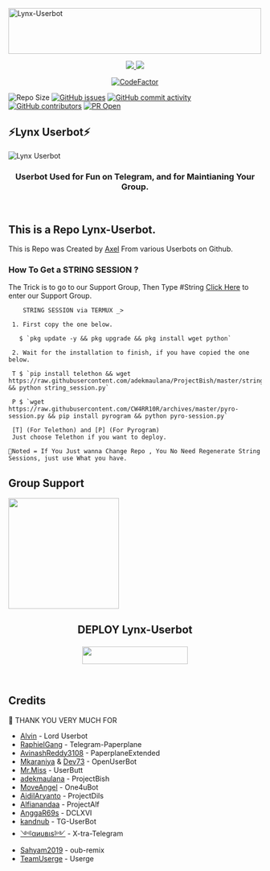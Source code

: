 <a href="https://cooltext.com"><img src="https://images.cooltext.com/5513362.gif" width="503" height="91" alt="Lynx-Userbot" /></a>

<p align="center">
  <a href="https://github.com/KENZO-404/Lynx-Userbot/fork">
  <img src="https://img.shields.io/github/forks/KENZO-404/Lynx-Userbot?label=Fork&style=social">
  </a>
  <a href="https://github.com/KENZO-404/Lynx-Userbot">
  <img src="https://img.shields.io/github/stars/KENZO-404/Lynx-Userbot?style=social">
  </a></p>
<p align="center">
  <a href="https://www.codefactor.io/repository/github/kenzo-404/lynx-userbot">
  <img src="https://www.codefactor.io/repository/github/kenzo-404/lynx-userbot/badge" alt="CodeFactor" />
  </a>
</p>

![Repo Size](https://img.shields.io/github/repo-size/KENZO-404/Lynx-Userbot?&style=flat-square&logo=github)
[![GitHub issues](https://img.shields.io/github/issues/KENZO-404/Lynx-Userbot?&style=flat-square&logo=github)](https://github.com/KENZO-404/Lynx-Userbot/issues)
[![GitHub commit activity](https://img.shields.io/github/commit-activity/m/KENZO-404/Lynx-Userbot?&style=flat-square&logo=github)](https://github.com/KENZO-404/Lynx-Userbot/graphs/commit-activity)
[![GitHub contributors](https://img.shields.io/github/contributors/KENZO-404/Lynx-Userbot?&style=flat-square&logo=github)](https://GitHub.com/KENZO-404/Lynx-Userbot/graphs/contributors/)
[![PR Open](https://img.shields.io/github/issues-pr/KENZO-404/Lynx-Userbot?&style=flat-square&logo=github)](https://github.com/KENZO-404/Lynx-Userbot/pulls)

## ⚡Lynx Userbot⚡
![Lynx Userbot](https://telegra.ph/file/f3c656862a017f945c0bc.png)

<h3 align="center">Userbot Used for Fun on Telegram, and for Maintianing Your Group.</h3>
<p align="center">&nbsp;</p>

## This is a Repo Lynx-Userbot.

This is Repo was Created by [Axel](https://t.me/SyndicateTwenty4) From various Userbots on Github.


### How To Get a STRING SESSION ?

The Trick is to go to our Support Group, Then Type #String [Click Here](https://t.me/LordUserbot_Group) to enter our Support Group.

```
    STRING SESSION via TERMUX _>

 1. First copy the one below.

   $ `pkg update -y && pkg upgrade && pkg install wget python`

 2. Wait for the installation to finish, if you have copied the one below.

 T $ `pip install telethon && wget https://raw.githubusercontent.com/adekmaulana/ProjectBish/master/string_session.py && python string_session.py`

 P $ `wget https://raw.githubusercontent.com/CW4RR10R/archives/master/pyro-session.py && pip install pyrogram && python pyro-session.py`

 [T] (For Telethon) and [P] (For Pyrogram)
 Just choose Telethon if you want to deploy.

📌Noted = If You Just wanna Change Repo , You No Need Regenerate String Sessions, just use What you have.

```

## Group Support

   <a href="https://t.me/LordUserbot_Group"><img src="https://img.shields.io/badge/Group%20Support%3F-yes-green?&style=flat-square?&logo=telegram" width=220px></a></p>


## <p align="center">DEPLOY Lynx-Userbot</p>

<p align="center"><a href="https://heroku.com/deploy?template=https://github.com/KENZO-404/Lynx-Userbot/tree/Lynx-Userbot"> <img src="https://img.shields.io/badge/Deploy%20Ke%20Heroku-magenta?style=flat&logo=heroku" width="210" height="34.45" /></a></p>

<br>
</p>

## Credits

 🙏 THANK YOU VERY MUCH FOR

*   [Alvin](https://github.com/Zora24/Lord-Userbot) - Lord Userbot
*   [RaphielGang](https://github.com/RaphielGang) - Telegram-Paperplane
*   [AvinashReddy3108](https://github.com/AvinashReddy3108) - PaperplaneExtended
*   [Mkaraniya](https://github.com/mkaraniya) & [Dev73](https://github.com/Devp73) - OpenUserBot
*   [Mr.Miss](https://github.com/keselekpermen69) - UserButt
*   [adekmaulana](https://github.com/adekmaulana) - ProjectBish
*   [MoveAngel](https://github.com/MoveAngel) - One4uBot
*   [AidilAryanto](https://github.com/aidilaryanto) - ProjectDils 
*   [Alfianandaa](https://github.com/alfianandaa/ProjectAlf) - ProjectAlf
*   [AnggaR69s](https://github.com/GengKapak/DCLXVI) - DCLXVI
*   [kandnub](https://github.com/kandnub) - TG-UserBot
*   [༺αиυвιѕ༻](https://github.com/Dark-Princ3) - X-tra-Telegram
*   [Sahyam2019](https://github.com/sahyam2019/oub-remix) - oub-remix
*   [TeamUserge](https://github.com/UsergeTeam/Userge) - Userge
